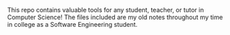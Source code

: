 This repo contains valuable tools for any student, teacher, or tutor in Computer Science! The files included are my old notes throughout my time in college as a Software Engineering student.
